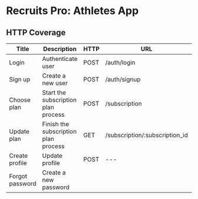 # Recruits Pro: Athletes App

## HTTP Coverage

| Title | Description | HTTP | URL | Status |
|-------|-------------|------|-----|--------|
|Login|Authenticate user|POST|/auth/login|:white_check_mark:|
|Sign up|Create a new user|POST|/auth/signup|:white_check_mark:|
|Choose plan|Start the subscription plan process|POST|/subscription|:white_check_mark:|
|Update plan|Finish the subscription plan process|GET|/subscription/:subscription_id|:white_check_mark:|
|Create profile|Update profile|POST| --- |:construction:|
|Forgot password|Create a new password|      |     |:construction:|
